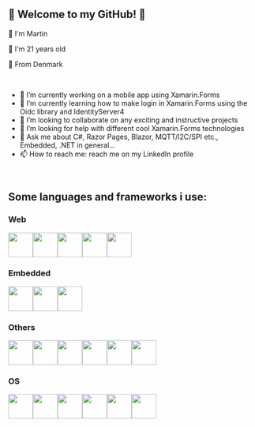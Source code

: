 ## 👋 Welcome to my GitHub! 👋

:boy: I'm Martin

:underage: I'm 21 years old

:round_pushpin: From Denmark


<br />


- 🔭 I’m currently working on a mobile app using Xamarin.Forms
- 🌱 I’m currently learning how to make login in Xamarin.Forms using the Oidc library and IdentityServer4
- 👯 I’m looking to collaborate on any exciting and instructive projects
- 🤔 I’m looking for help with different cool Xamarin.Forms technologies
- 💬 Ask me about C#, Razor Pages, Blazor, MQTT/I2C/SPI etc., Embedded, .NET in general...
- 📫 How to reach me: reach me on my LinkedIn profile


<br />

## Some languages and frameworks i use:

### Web
<img src="https://cdn.jsdelivr.net/gh/devicons/devicon/icons/html5/html5-original-wordmark.svg" width="50" height="50" /><img src="https://cdn.jsdelivr.net/gh/devicons/devicon/icons/css3/css3-original-wordmark.svg" width="50" height="50" /><img src="https://cdn.jsdelivr.net/gh/devicons/devicon/icons/javascript/javascript-original.svg" width="50" height="50" /><img src="https://cdn.jsdelivr.net/gh/devicons/devicon/icons/csharp/csharp-original.svg" width="50" height="50" /><img src="https://cdn.jsdelivr.net/gh/devicons/devicon/icons/dotnetcore/dotnetcore-original.svg" width="50" height="50" />

### Embedded
<img src="https://cdn.jsdelivr.net/gh/devicons/devicon/icons/cplusplus/cplusplus-original.svg" width="50" height="50" /><img src="https://cdn.jsdelivr.net/gh/devicons/devicon/icons/embeddedc/embeddedc-original-wordmark.svg" width="50" height="50" /><img src="https://cdn.jsdelivr.net/gh/devicons/devicon/icons/arduino/arduino-original-wordmark.svg" width="50" height="50" />

### Others
<img src="https://cdn.jsdelivr.net/gh/devicons/devicon/icons/visualstudio/visualstudio-plain.svg" width="50" height="50" /><img src="https://cdn.jsdelivr.net/gh/devicons/devicon/icons/vscode/vscode-original-wordmark.svg" width="50" height="50" /><img src="https://cdn.jsdelivr.net/gh/devicons/devicon/icons/docker/docker-original-wordmark.svg" width="50" height="50" /><img src="https://cdn.jsdelivr.net/gh/devicons/devicon/icons/kubernetes/kubernetes-plain-wordmark.svg" width="50" height="50" /><img src="https://cdn.jsdelivr.net/gh/devicons/devicon/icons/mysql/mysql-original-wordmark.svg" width="50" height="50" /><img src="https://cdn.jsdelivr.net/gh/devicons/devicon/icons/microsoftsqlserver/microsoftsqlserver-plain-wordmark.svg" width="50" height="50" />


### OS
<img src="https://cdn.jsdelivr.net/gh/devicons/devicon/icons/windows8/windows8-original.svg" width="50" height="50" /><img src="https://cdn.jsdelivr.net/gh/devicons/devicon/icons/linux/linux-original.svg" width="50" height="50" /><img src="https://cdn.jsdelivr.net/gh/devicons/devicon/icons/raspberrypi/raspberrypi-original.svg" width="50" height="50" /><img src="https://cdn.jsdelivr.net/gh/devicons/devicon/icons/centos/centos-original.svg" width="50" height="50" /><img src="https://cdn.jsdelivr.net/gh/devicons/devicon/icons/ubuntu/ubuntu-plain-wordmark.svg" width="50" height="50" /><img src="https://cdn.jsdelivr.net/gh/devicons/devicon/icons/debian/debian-original-wordmark.svg" width="50" height="50" />







